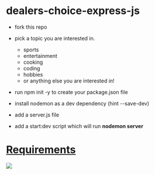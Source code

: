 # dealers-choice-express-js

- fork this repo

- pick a topic you are interested in.
  - sports
  - entertainment
  - cooking
  - coding
  - hobbies
  - or anything else you are interested in!
  
- run npm init -y to create your package.json file
- install nodemon as a dev dependency (hint --save-dev)
- add a server.js file
- add a start:dev script which will run **nodemon server**

# <a href='https://github.com/FullstackAcademy/dealers-choice-express-js/blob/main/checklist.md'>Requirements</a>


<img src='https://github.com/FullstackAcademy/dealers-choice-express-js/blob/main/Screen%20Shot%202022-05-06%20at%207.48.12%20AM.png' />

